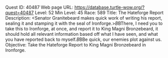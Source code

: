 Quest ID: 40487
Web page URL: https://database.turtle-wow.org/?quest=40487
Level: 52
Min Level: 45
Race: 589
Title: The Hateforge Report
Description: <Senator Granitebeard makes quick work of writing his report, sealing it and stamping it with the seal of Ironforge.>$B$BThere, I need you to take this to Ironforge, at once, and report it to King Magni Bronzebeard, it should hold all relevant information based off what I have seen, and what you have reported back to myself.$B$BBe quick, our enemies plot against us.
Objective: Take the Hateforge Report to King Magni Bronzebeard in Ironforge.
